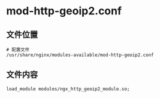 # mod-http-geoip2.conf

## 文件位置

```
# 配置文件
/usr/share/nginx/modules-available/mod-http-geoip2.conf
```

## 文件内容

```
load_module modules/ngx_http_geoip2_module.so;
```
